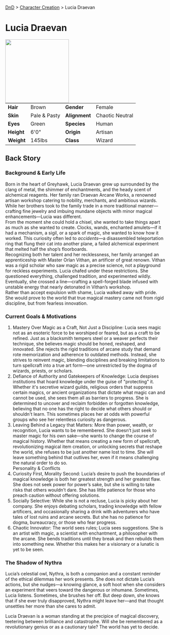[DnD](../../readme.md) > [Character Creation](../../character-creation.md) > Lucia Draevan

# Lucia Draevan

<image src="images/DnD_2024_PC_Wizard_Female.webp" style="float:left;" width="200px" height="200px">

|            |              |               |                 |
| ---------- | ------------ | ------------- | --------------- |
| **Hair**   | Brown        | **Gender**    | Female          |
| **Skin**   | Pale & Pasty | **Alignment** | Chaotic Neutral |
| **Eyes**   | Green        | **Species**   | Human           |
| **Height** | 6'0"         | **Origin**    | Artisan         |
| **Weight** | 145lbs       | **Class**     | Wizard          |

## Back Story

### Background & Early Life

Born in the heart of Greyhawk, Lucia Draevan grew up surrounded by the clang of metal, the shimmer of enchantments, and the heady scent of alchemical reagents. Her family ran Draevan Arcane Works, a renowned artisan workshop catering to nobility, merchants, and ambitious wizards. While her brothers took to the family trade in a more traditional manner—crafting fine jewelry and imbuing mundane objects with minor magical enhancements—Lucia was different.  
From the moment she could hold a chisel, she wanted to take things apart as much as she wanted to create. Clocks, wands, enchanted amulets—if it had a mechanism, a sigil, or a spark of magic, she wanted to know how it worked. This curiosity often led to _accidents_—a disassembled teleportation ring that flung their cat into another plane, a failed alchemical experiment that melted half the shop’s floorboards.  
Recognizing both her talent and her recklessness, her family arranged an apprenticeship with Master Orlan Vithan, an artificer of great renown. Vithan was a rigid scholar who saw magic as a precise science, not a playground for reckless experiments. Lucia chafed under these restrictions. She questioned everything, challenged tradition, and experimented wildly. Eventually, she crossed a line—crafting a spell-forged blade infused with unstable energy that nearly detonated in Vithan’s workshop.  
Rather than accept expulsion with shame, Lucia walked away with pride. She would prove to the world that true magical mastery came not from rigid discipline, but from fearless innovation.

### Current Goals & Motivations

1. Mastery Over Magic as a Craft, Not Just a Discipline: Lucia sees magic not as an esoteric force to be worshiped or feared, but as a craft to be refined. Just as a blacksmith tempers steel or a weaver perfects their technique, she believes magic should be honed, reshaped, and innovated. She rejects the rigid traditions of arcane study that demand rote memorization and adherence to outdated methods. Instead, she strives to reinvent magic, blending disciplines and breaking limitations to turn spellcraft into a true art form—one unrestricted by the dogma of wizards, priests, or scholars.
2. Defiance of Authority and Gatekeepers of Knowledge: Lucia despises institutions that hoard knowledge under the guise of "protecting" it. Whether it's secretive wizard guilds, religious orders that suppress certain magics, or ancient organizations that dictate what magic can and cannot be used, she sees them all as barriers to progress. She is determined to uncover and reclaim forbidden or forgotten knowledge, believing that no one has the right to decide what others should or shouldn't learn. This sometimes places her at odds with powerful groups who see her relentless curiosity as dangerous.
3. Leaving Behind a Legacy that Matters: More than power, wealth, or recognition, Lucia wants to be remembered. She doesn’t just seek to master magic for his own sake—she wants to change the course of magical history. Whether that means creating a new form of spellcraft, revolutionizing magical item creation, or unlocking secrets that reshape the world, she refuses to be just another name lost to time. She will leave something behind that outlives her, even if it means challenging the natural order to do so.  
   Personality & Conflicts
4. Curiosity First, Morality Second: Lucia’s desire to push the boundaries of magical knowledge is both her greatest strength and her greatest flaw. She does not seek power for power’s sake, but she is willing to take risks that others wouldn’t dare. She has little patience for those who preach caution without offering solutions.
5. Socially Selective: While she is not a recluse, Lucia is picky about her company. She enjoys debating scholars, trading knowledge with fellow artificers, and occasionally sharing a drink with adventurers who have tales of lost ruins and arcane secrets. But she has no patience for dogma, bureaucracy, or those who fear progress.
6. Chaotic Innovator: The world sees rules; Lucia sees suggestions. She is an artist with magic, a scientist with enchantment, a philosopher with the arcane. She bends traditions until they break and then rebuilds them into something new. Whether this makes her a visionary or a lunatic is yet to be seen.

### The Shadow of Nythra

Lucia’s celestial owl, Nythra, is both a companion and a constant reminder of the ethical dilemmas her work presents. She does not dictate Lucia’s actions, but she nudges—a knowing glance, a soft hoot when she considers an experiment that veers toward the dangerous or inhumane. Sometimes, Lucia listens. Sometimes, she brushes her off. But deep down, she knows that if she ever truly disapproved, Nythra might leave her—and that thought unsettles her more than she cares to admit.

Lucia Draevan is a woman standing at the precipice of magical discovery, teetering between brilliance and catastrophe. Will she be remembered as a revolutionary genius or as a cautionary tale? The world has yet to decide.

